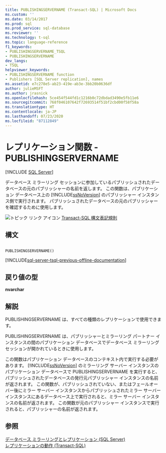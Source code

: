 ```yaml
---
title: PUBLISHINGSERVERNAME (Transact-SQL) | Microsoft Docs
ms.custom: ''
ms.date: 03/14/2017
ms.prod: sql
ms.prod_service: sql-database
ms.reviewer: ''
ms.technology: t-sql
ms.topic: language-reference
f1_keywords:
- PUBLISHINGSERVERNAME_TSQL
- PUBLISHINGSERVERNAME
dev_langs:
- TSQL
helpviewer_keywords:
- PUBLISHINGSERVERNAME function
- Publishers [SQL Server replication], names
ms.assetid: e7c278e5-ab23-419e-ab3e-3bb20b0636df
author: julieMSFT
ms.author: jrasnick
ms.openlocfilehash: 5ce454f544fd1c1216b0c72dbdad3490e5fb11e6
ms.sourcegitcommit: 768f046107642f72693514f51bf2cbd00f58f58a
ms.translationtype: HT
ms.contentlocale: ja-JP
ms.lasthandoff: 07/23/2020
ms.locfileid: "87112849"
---
```

# <a name="replication-functions---publishingservername"></a>レプリケーション関数 - PUBLISHINGSERVERNAME
[!INCLUDE [SQL Server](../../includes/applies-to-version/sqlserver.md)]

  データベース ミラーリング セッションに参加しているパブリッシュされたデータベースの元のパブリッシャーの名前を返します。 この関数は、パブリケーション データベース上の [!INCLUDE[ssNoVersion](../../includes/ssnoversion-md.md)] のパブリッシャー インスタンス側で実行されます。 パブリッシュされたデータベースの元のパブリッシャーを確認するために使用します。  
  
 ![トピック リンク アイコン](../../database-engine/configure-windows/media/topic-link.gif "トピック リンク アイコン") [Transact-SQL 構文表記規則](../../t-sql/language-elements/transact-sql-syntax-conventions-transact-sql.md)  
  
## <a name="syntax"></a>構文  
  
```  
  
PUBLISHINGSERVERNAME()  
```  
  
[!INCLUDE[sql-server-tsql-previous-offline-documentation](../../includes/sql-server-tsql-previous-offline-documentation.md)]

## <a name="return-types"></a>戻り値の型
 **nvarchar**  
  
## <a name="remarks"></a>解説  
 PUBLISHINGSERVERNAME は、すべての種類のレプリケーションで使用できます。  
  
 PUBLISHINGSERVERNAME は、パブリッシャーとミラーリング パートナー インスタンスの間のパブリケーション データベースでデータベース ミラーリング セッションが開かれているときに使用します。  
  
 この関数はパブリケーション データベースのコンテキスト内で実行する必要があります。 [!INCLUDE[ssNoVersion](../../includes/ssnoversion-md.md)] のミラーリング サーバー インスタンスのパブリケーション データベースで PUBLISHINGSERVERNAME を実行すると、パブリッシュされたデータベースの発行元パブリッシャー インスタンスの名前が返されます。 この関数が、パブリッシュされていない、またはフェールオーバー後にミラー サーバー インスタンスからパブリッシュされたミラー サーバー インスタンスにあるデータベース上で実行されると、ミラー サーバー インスタンスの名前が返されます。 この関数が元のパブリッシャー インスタンスで実行されると、パブリッシャーの名前が返されます。  
  
## <a name="see-also"></a>参照  
 [データベース ミラーリングとレプリケーション &#40;SQL Server&#41;](../../database-engine/database-mirroring/database-mirroring-and-replication-sql-server.md)   
 [レプリケーションの動作 &#40;Transact-SQL&#41;](https://msdn.microsoft.com/library/53702dee-de58-47d5-a552-7f32000f77d4)  
  
  
